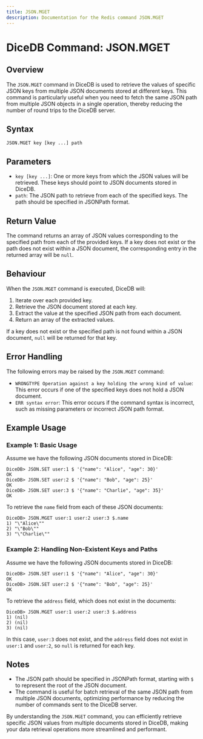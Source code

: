 ```yaml
---
title: JSON.MGET
description: Documentation for the Redis command JSON.MGET
---
```


# DiceDB Command: JSON.MGET

## Overview

The `JSON.MGET` command in DiceDB is used to retrieve the values of specific JSON keys from multiple JSON documents stored at different keys. This command is particularly useful when you need to fetch the same JSON path from multiple JSON objects in a single operation, thereby reducing the number of round trips to the DiceDB server.

## Syntax

```plaintext
JSON.MGET key [key ...] path
```

## Parameters

- `key [key ...]`: One or more keys from which the JSON values will be retrieved. These keys should point to JSON documents stored in DiceDB.
- `path`: The JSON path to retrieve from each of the specified keys. The path should be specified in JSONPath format.

## Return Value

The command returns an array of JSON values corresponding to the specified path from each of the provided keys. If a key does not exist or the path does not exist within a JSON document, the corresponding entry in the returned array will be `null`.

## Behaviour

When the `JSON.MGET` command is executed, DiceDB will:

1. Iterate over each provided key.
1. Retrieve the JSON document stored at each key.
1. Extract the value at the specified JSON path from each document.
1. Return an array of the extracted values.

If a key does not exist or the specified path is not found within a JSON document, `null` will be returned for that key.

## Error Handling

The following errors may be raised by the `JSON.MGET` command:

- `WRONGTYPE Operation against a key holding the wrong kind of value`: This error occurs if one of the specified keys does not hold a JSON document.
- `ERR syntax error`: This error occurs if the command syntax is incorrect, such as missing parameters or incorrect JSON path format.

## Example Usage

### Example 1: Basic Usage

Assume we have the following JSON documents stored in DiceDB:

```plaintext
DiceDB> JSON.SET user:1 $ '{"name": "Alice", "age": 30}'
OK
DiceDB> JSON.SET user:2 $ '{"name": "Bob", "age": 25}'
OK
DiceDB> JSON.SET user:3 $ '{"name": "Charlie", "age": 35}'
OK
```

To retrieve the `name` field from each of these JSON documents:

```plaintext
DiceDB> JSON.MGET user:1 user:2 user:3 $.name
1) "\"Alice\""
2) "\"Bob\""
3) "\"Charlie\""
```

### Example 2: Handling Non-Existent Keys and Paths

Assume we have the following JSON documents stored in DiceDB:

```plaintext
DiceDB> JSON.SET user:1 $ '{"name": "Alice", "age": 30}'
OK
DiceDB> JSON.SET user:2 $ '{"name": "Bob", "age": 25}'
OK
```

To retrieve the `address` field, which does not exist in the documents:

```plaintext
DiceDB> JSON.MGET user:1 user:2 user:3 $.address
1) (nil)
2) (nil)
3) (nil)
```

In this case, `user:3` does not exist, and the `address` field does not exist in `user:1` and `user:2`, so `null` is returned for each key.

## Notes

- The JSON path should be specified in JSONPath format, starting with `$` to represent the root of the JSON document.
- The command is useful for batch retrieval of the same JSON path from multiple JSON documents, optimizing performance by reducing the number of commands sent to the DiceDB server.

By understanding the `JSON.MGET` command, you can efficiently retrieve specific JSON values from multiple documents stored in DiceDB, making your data retrieval operations more streamlined and performant.

